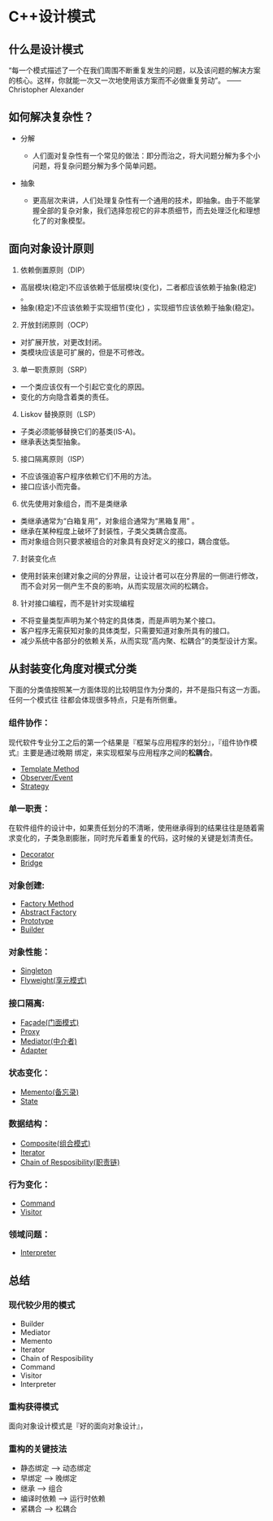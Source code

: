 # C++设计模式

## 什么是设计模式

“每一个模式描述了一个在我们周围不断重复发生的问题，以及该问题的解决方案的核心。这样，你就能一次又一次地使用该方案而不必做重复劳动”。
——Christopher Alexander

## 如何解决复杂性？

+ 分解
  + 人们面对复杂性有一个常见的做法：即分而治之，将大问题分解为多个小问题，将复杂问题分解为多个简单问题。

+ 抽象
  + 更高层次来讲，人们处理复杂性有一个通用的技术，即抽象。由于不能掌握全部的复杂对象，我们选择忽视它的非本质细节，而去处理泛化和理想化了的对象模型。
  
  
## 面向对象设计原则

1. 依赖倒置原则（DIP）
  + 高层模块(稳定)不应该依赖于低层模块(变化)，二者都应该依赖于抽象(稳定) 。
  + 抽象(稳定)不应该依赖于实现细节(变化) ，实现细节应该依赖于抽象(稳定)。
2. 开放封闭原则（OCP）
  + 对扩展开放，对更改封闭。
  + 类模块应该是可扩展的，但是不可修改。
3. 单一职责原则（SRP）
  + 一个类应该仅有一个引起它变化的原因。
  + 变化的方向隐含着类的责任。
4. Liskov 替换原则（LSP）
  + 子类必须能够替换它们的基类(IS-A)。
  + 继承表达类型抽象。
5. 接口隔离原则（ISP）
  + 不应该强迫客户程序依赖它们不用的方法。
  + 接口应该小而完备。
6. 优先使用对象组合，而不是类继承
  + 类继承通常为“白箱复用”，对象组合通常为“黑箱复用” 。
  + 继承在某种程度上破坏了封装性，子类父类耦合度高。
  + 而对象组合则只要求被组合的对象具有良好定义的接口，耦合度低。
7. 封装变化点
  + 使用封装来创建对象之间的分界层，让设计者可以在分界层的一侧进行修改，而不会对另一侧产生不良的影响，从而实现层次间的松耦合。
8. 针对接口编程，而不是针对实现编程
  + 不将变量类型声明为某个特定的具体类，而是声明为某个接口。
  + 客户程序无需获知对象的具体类型，只需要知道对象所具有的接口。
  + 减少系统中各部分的依赖关系，从而实现“高内聚、松耦合”的类型设计方案。

## 从封装变化角度对模式分类

下面的分类值按照某一方面体现的比较明显作为分类的，并不是指只有这一方面。 任何一个模式往
往都会体现很多特点，只是有所侧重。

### 组件协作：

现代软件专业分工之后的第一个结果是『框架与应用程序的划分』，『组件协作模式』主要是通过晚期
绑定，来实现框架与应用程序之间的**松耦合**。

+   [Template Method](./Template%20Method)
+   [Observer/Event](./Observer)
+   [Strategy](./Strategy)

### 单一职责： 

在软件组件的设计中，如果责任划分的不清晰，使用继承得到的结果往往是随着需求变化的，子类急剧膨胀，同时充斥着重复的代码，这时候的关键是划清责任。

+   [Decorator](./Decorator)
+   [Bridge](./Bridge)

### 对象创建:

+   [Factory Method](./Factory%20Method)
+   [Abstract Factory](./Abstract%20Factory)
+   [Prototype](./Prototype)
+   [Builder](./Builder)

### 对象性能：

+   [Singleton](./Singleton)
+   [Flyweight(享元模式)](./Flyweight)

### 接口隔离:

+   [Façade(门面模式)](./Facade)
+   [Proxy](./Proxy)
+   [Mediator(中介者)](./Mediator)
+   [Adapter](./Adapter)

### 状态变化：

+   [Memento(备忘录)](./Memento)
+   [State](./State)

### 数据结构：

+   [Composite(组合模式)](./Composite)
+   [Iterator](./Iterator)
+   [Chain of Resposibility(职责链)](./Chain%20of%20Resposibility)

### 行为变化：

+ [Command](./Command)
+ [Visitor](./Visitor)

### 领域问题：

+   [Interpreter](./Interpreter)

## 总结

### 现代较少用的模式

+   Builder
+   Mediator
+   Memento
+   Iterator
+   Chain of Resposibility
+   Command
+   Visitor
+   Interpreter

### 重构获得模式 

面向对象设计模式是『好的面向对象设计』，

### 重构的关键技法

+   静态绑定 --> 动态绑定
+   早绑定 --> 晚绑定
+   继承 --> 组合
+   编译时依赖 --> 运行时依赖
+   紧耦合 --> 松耦合
